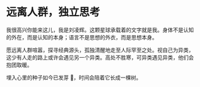# 远离人群，独立思考

我很高兴你能来这儿，我是刘凌辉。这颗星球承载着的文字就是我。身体不是认知的外在，而是认知的本身；语言不是思想的外衣，而是思想本身。

愿远离人群喧嚣，探寻经典源头，孤独清醒地走至人际罕至之处。视自己为异类，这少有人走的路上或许会遇见另一个异类。高处不胜寒，可异类遇见异类，他们会抱团取暖。

埋入心里的种子如今已发芽 🌱，时间会陪着它长成一棵树。

